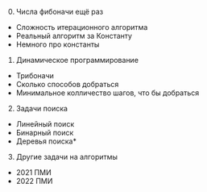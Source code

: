 0. Числа фибоначи ещё раз
* Сложность итерационного алгоритма
* Реальный алгоритм за Константу
* Немного про константы
1. Динамическое программирование
* Трибоначи
* Сколько способов добраться
* Минимальное колличество шагов, что бы добраться
2. Задачи поиска
* Линейный поиск
* Бинарный поиск
* Деревья поиска*
3. Другие задачи на алгоритмы
* 2021 ПМИ
* 2022 ПМИ
